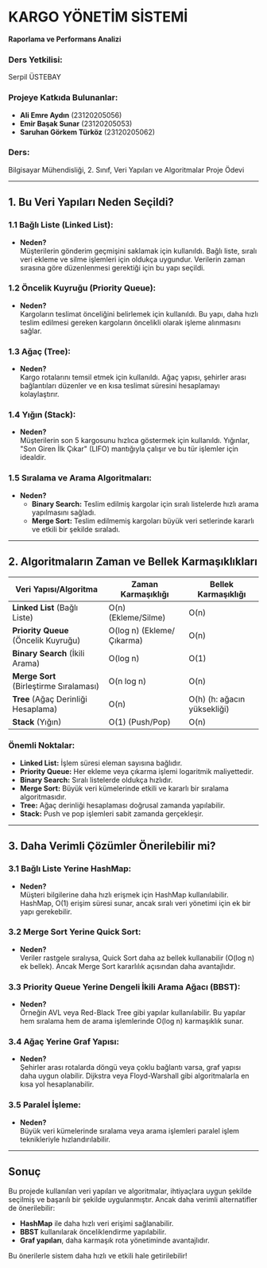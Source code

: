 # KARGO YÖNETİM SİSTEMİ  
**Raporlama ve Performans Analizi**  

### Ders Yetkilisi:  
Serpil ÜSTEBAY  

### Projeye Katkıda Bulunanlar:  
- **Ali Emre Aydın** (23120205056)  
- **Emir Başak Sunar** (23120205053)  
- **Saruhan Görkem Türköz** (23120205062)  



### Ders:  
Bilgisayar Mühendisliği, 2. Sınıf, Veri Yapıları ve Algoritmalar Proje Ödevi  

---

## 1. Bu Veri Yapıları Neden Seçildi?

### 1.1 **Bağlı Liste (Linked List):**  
- **Neden?**  
  Müşterilerin gönderim geçmişini saklamak için kullanıldı. Bağlı liste, sıralı veri ekleme ve silme işlemleri için oldukça uygundur. Verilerin zaman sırasına göre düzenlenmesi gerektiği için bu yapı seçildi.  

### 1.2 **Öncelik Kuyruğu (Priority Queue):**  
- **Neden?**  
  Kargoların teslimat önceliğini belirlemek için kullanıldı. Bu yapı, daha hızlı teslim edilmesi gereken kargoların öncelikli olarak işleme alınmasını sağlar.  

### 1.3 **Ağaç (Tree):**  
- **Neden?**  
  Kargo rotalarını temsil etmek için kullanıldı. Ağaç yapısı, şehirler arası bağlantıları düzenler ve en kısa teslimat süresini hesaplamayı kolaylaştırır.  

### 1.4 **Yığın (Stack):**  
- **Neden?**  
  Müşterilerin son 5 kargosunu hızlıca göstermek için kullanıldı. Yığınlar, "Son Giren İlk Çıkar" (LIFO) mantığıyla çalışır ve bu tür işlemler için idealdir.  

### 1.5 **Sıralama ve Arama Algoritmaları:**  
- **Neden?**  
  - **Binary Search:** Teslim edilmiş kargolar için sıralı listelerde hızlı arama yapılmasını sağladı.  
  - **Merge Sort:** Teslim edilmemiş kargoları büyük veri setlerinde kararlı ve etkili bir şekilde sıraladı.  

---

## 2. Algoritmaların Zaman ve Bellek Karmaşıklıkları  

| Veri Yapısı/Algoritma      | Zaman Karmaşıklığı         | Bellek Karmaşıklığı   |  
|-----------------------------|----------------------------|------------------------|  
| **Linked List** (Bağlı Liste)   | O(n) (Ekleme/Silme)       | O(n)                  |  
| **Priority Queue** (Öncelik Kuyruğu) | O(log n) (Ekleme/Çıkarma) | O(n)                  |  
| **Binary Search** (İkili Arama) | O(log n)                  | O(1)                  |  
| **Merge Sort** (Birleştirme Sıralaması) | O(n log n)             | O(n)                  |  
| **Tree** (Ağaç Derinliği Hesaplama) | O(n)                    | O(h) (h: ağacın yüksekliği) |  
| **Stack** (Yığın)               | O(1) (Push/Pop)           | O(n)                  |  

### Önemli Noktalar:  
- **Linked List:** İşlem süresi eleman sayısına bağlıdır.  
- **Priority Queue:** Her ekleme veya çıkarma işlemi logaritmik maliyettedir.  
- **Binary Search:** Sıralı listelerde oldukça hızlıdır.  
- **Merge Sort:** Büyük veri kümelerinde etkili ve kararlı bir sıralama algoritmasıdır.  
- **Tree:** Ağaç derinliği hesaplaması doğrusal zamanda yapılabilir.  
- **Stack:** Push ve pop işlemleri sabit zamanda gerçekleşir.  

---

## 3. Daha Verimli Çözümler Önerilebilir mi?

### 3.1 **Bağlı Liste Yerine HashMap:**  
- **Neden?**  
  Müşteri bilgilerine daha hızlı erişmek için HashMap kullanılabilir. HashMap, O(1) erişim süresi sunar, ancak sıralı veri yönetimi için ek bir yapı gerekebilir.  

### 3.2 **Merge Sort Yerine Quick Sort:**  
- **Neden?**  
  Veriler rastgele sıralıysa, Quick Sort daha az bellek kullanabilir (O(log n) ek bellek). Ancak Merge Sort kararlılık açısından daha avantajlıdır.  

### 3.3 **Priority Queue Yerine Dengeli İkili Arama Ağacı (BBST):**  
- **Neden?**  
  Örneğin AVL veya Red-Black Tree gibi yapılar kullanılabilir. Bu yapılar hem sıralama hem de arama işlemlerinde O(log n) karmaşıklık sunar.  

### 3.4 **Ağaç Yerine Graf Yapısı:**  
- **Neden?**  
  Şehirler arası rotalarda döngü veya çoklu bağlantı varsa, graf yapısı daha uygun olabilir. Dijkstra veya Floyd-Warshall gibi algoritmalarla en kısa yol hesaplanabilir.  

### 3.5 **Paralel İşleme:**  
- **Neden?**  
  Büyük veri kümelerinde sıralama veya arama işlemleri paralel işlem teknikleriyle hızlandırılabilir.  

---

## Sonuç  

Bu projede kullanılan veri yapıları ve algoritmalar, ihtiyaçlara uygun şekilde seçilmiş ve başarılı bir şekilde uygulanmıştır. Ancak daha verimli alternatifler de önerilebilir:  
- **HashMap** ile daha hızlı veri erişimi sağlanabilir.  
- **BBST** kullanılarak önceliklendirme yapılabilir.  
- **Graf yapıları**, daha karmaşık rota yönetiminde avantajlıdır.  

Bu önerilerle sistem daha hızlı ve etkili hale getirilebilir!
